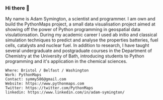 ### Hi there 👋

My name is Adam Symington, a scientist and programmer. I am own and build the PythonMaps project, a small data visualisation project aimed at showing off the power of Python programming in geospatial data visulationsation. 
During my academic career I used ab initio and classical simulation techniques to predict and analyse the properties batteries, fuel cells, catalysts and nuclear fuel. In addition to research, I have taught several undergraduate and postgraduate courses in the Department of Chemistry at the University of Bath, introducing students to Python programming and it's application in the chemical sciences.

    Where: Bristol / Belfast / Washington
    Work: PythonMaps
    Contact: symmy586@gmail.com
    Website: https://www.pythonmaps.com
    Twitter: https://twitter.com/PythonMaps
    linkedin: https://www.linkedin.com/in/adam-symington/
